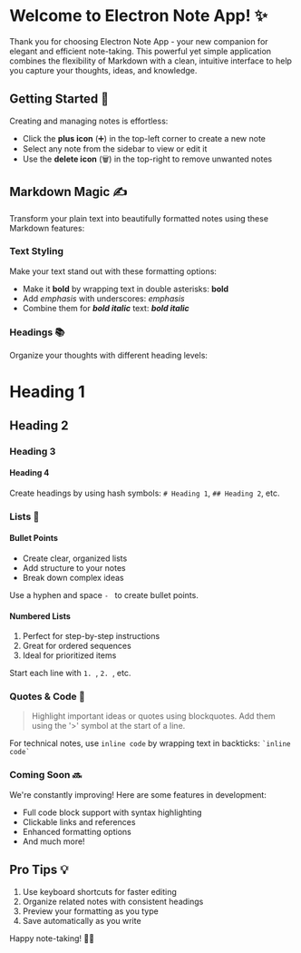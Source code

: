 # Welcome to Electron Note App! ✨

Thank you for choosing Electron Note App - your new companion for elegant and efficient note-taking. This powerful yet simple application combines the flexibility of Markdown with a clean, intuitive interface to help you capture your thoughts, ideas, and knowledge.

## Getting Started 🚀

Creating and managing notes is effortless:

- Click the **plus icon** (➕) in the top-left corner to create a new note
- Select any note from the sidebar to view or edit it
- Use the **delete icon** (🗑️) in the top-right to remove unwanted notes

## Markdown Magic ✍️

Transform your plain text into beautifully formatted notes using these Markdown features:

### Text Styling

Make your text stand out with these formatting options:

- Make it **bold** by wrapping text in double asterisks: **bold**
- Add _emphasis_ with underscores: _emphasis_
- Combine them for **_bold italic_** text: **_bold italic_**

### Headings 📚

Organize your thoughts with different heading levels:

# Heading 1

## Heading 2

### Heading 3

#### Heading 4

Create headings by using hash symbols: `# Heading 1`, `## Heading 2`, etc.

### Lists 📝

#### Bullet Points

- Create clear, organized lists
- Add structure to your notes
- Break down complex ideas

Use a hyphen and space `- ` to create bullet points.

#### Numbered Lists

1. Perfect for step-by-step instructions
2. Great for ordered sequences
3. Ideal for prioritized items

Start each line with `1. `, `2. `, etc.

### Quotes & Code 💭

> Highlight important ideas or quotes using blockquotes.
> Add them using the '>' symbol at the start of a line.

For technical notes, use `inline code` by wrapping text in backticks: `` `inline code` ``

### Coming Soon 🔜

We're constantly improving! Here are some features in development:

- Full code block support with syntax highlighting
- Clickable links and references
- Enhanced formatting options
- And much more!

## Pro Tips 💡

1. Use keyboard shortcuts for faster editing
2. Organize related notes with consistent headings
3. Preview your formatting as you type
4. Save automatically as you write

Happy note-taking! 📔✨
